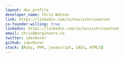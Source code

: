 ```yaml
---
layout: dev_profile
developer_name: Chris Watson
link: https://linkedin.com/in/nuvischriswatson
co-founder-willing: true
linkedin: https://linkedin.com/in/nuvischriswatson
email: chris@marginzero.co
twitter: idev0urer
github: idev0urer
stack: [Ruby, PHP, javascript, SASS, HTML5]
---
```

